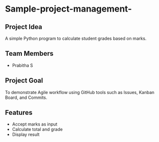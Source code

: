 # Sample-project-management-


## Project Idea
A simple Python program to calculate student grades based on marks.

## Team Members
- Prabitha S

## Project Goal
To demonstrate Agile workflow using GitHub tools such as Issues, Kanban Board, and Commits.

## Features
- Accept marks as input
- Calculate total and grade
- Display result


